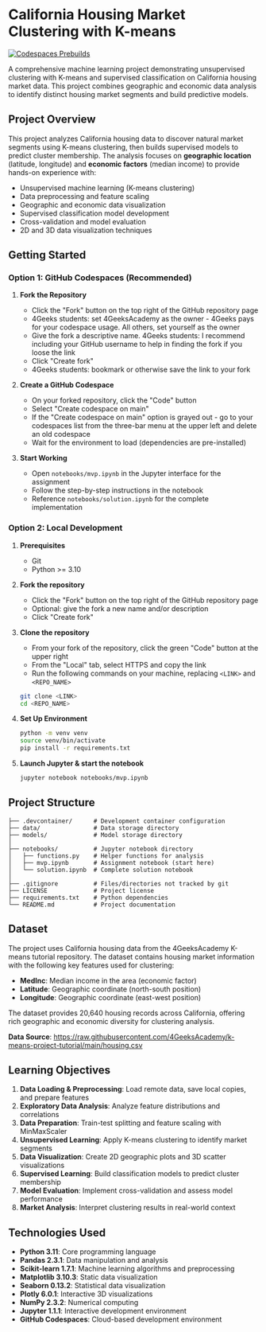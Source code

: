 # California Housing Market Clustering with K-means

[![Codespaces Prebuilds](https://github.com/4GeeksAcademy/gperdrizet-k-means/actions/workflows/codespaces/create_codespaces_prebuilds/badge.svg)](https://github.com/4GeeksAcademy/gperdrizet-k-means/actions/workflows/codespaces/create_codespaces_prebuilds)

A comprehensive machine learning project demonstrating unsupervised clustering with K-means and supervised classification on California housing market data. This project combines geographic and economic data analysis to identify distinct housing market segments and build predictive models.


## Project Overview

This project analyzes California housing data to discover natural market segments using K-means clustering, then builds supervised models to predict cluster membership. The analysis focuses on **geographic location** (latitude, longitude) and **economic factors** (median income) to provide hands-on experience with:

- Unsupervised machine learning (K-means clustering)
- Data preprocessing and feature scaling
- Geographic and economic data visualization
- Supervised classification model development
- Cross-validation and model evaluation
- 2D and 3D data visualization techniques


## Getting Started

### Option 1: GitHub Codespaces (Recommended)

1. **Fork the Repository**
   - Click the "Fork" button on the top right of the GitHub repository page
   - 4Geeks students: set 4GeeksAcademy as the owner - 4Geeks pays for your codespace usage. All others, set yourself as the owner
   - Give the fork a descriptive name. 4Geeks students: I recommend including your GitHub username to help in finding the fork if you loose the link
   - Click "Create fork"
   - 4Geeks students: bookmark or otherwise save the link to your fork

2. **Create a GitHub Codespace**
   - On your forked repository, click the "Code" button
   - Select "Create codespace on main"
   - If the "Create codespace on main" option is grayed out - go to your codespaces list from the three-bar menu at the upper left and delete an old codespace
   - Wait for the environment to load (dependencies are pre-installed)

3. **Start Working**
   - Open `notebooks/mvp.ipynb` in the Jupyter interface for the assignment
   - Follow the step-by-step instructions in the notebook
   - Reference `notebooks/solution.ipynb` for the complete implementation

### Option 2: Local Development

1. **Prerequisites**
   - Git
   - Python >= 3.10

2. **Fork the repository**
   - Click the "Fork" button on the top right of the GitHub repository page
   - Optional: give the fork a new name and/or description
   - Click "Create fork"

3. **Clone the repository**
   - From your fork of the repository, click the green "Code" button at the upper right
   - From the "Local" tab, select HTTPS and copy the link
   - Run the following commands on your machine, replacing `<LINK>` and `<REPO_NAME>`

   ```bash
   git clone <LINK>
   cd <REPO_NAME>
   ```

4. **Set Up Environment**

   ```bash
   python -m venv venv
   source venv/bin/activate
   pip install -r requirements.txt
   ```

5. **Launch Jupyter & start the notebook**
   ```bash
   jupyter notebook notebooks/mvp.ipynb
   ```


## Project Structure

```
├── .devcontainer/      # Development container configuration
├── data/               # Data storage directory
├── models/             # Model storage directory
│
├── notebooks/          # Jupyter notebook directory
│   ├── functions.py    # Helper functions for analysis
│   ├── mvp.ipynb       # Assignment notebook (start here)
│   └── solution.ipynb  # Complete solution notebook
│
├── .gitignore          # Files/directories not tracked by git
├── LICENSE             # Project license
├── requirements.txt    # Python dependencies
└── README.md           # Project documentation
```

## Dataset

The project uses California housing data from the 4GeeksAcademy K-means tutorial repository. The dataset contains housing market information with the following key features used for clustering:

- **MedInc**: Median income in the area (economic factor)
- **Latitude**: Geographic coordinate (north-south position)  
- **Longitude**: Geographic coordinate (east-west position)

The dataset provides 20,640 housing records across California, offering rich geographic and economic diversity for clustering analysis.

**Data Source**: https://raw.githubusercontent.com/4GeeksAcademy/k-means-project-tutorial/main/housing.csv


## Learning Objectives

1. **Data Loading & Preprocessing**: Load remote data, save local copies, and prepare features
2. **Exploratory Data Analysis**: Analyze feature distributions and correlations
3. **Data Preparation**: Train-test splitting and feature scaling with MinMaxScaler
4. **Unsupervised Learning**: Apply K-means clustering to identify market segments
5. **Data Visualization**: Create 2D geographic plots and 3D scatter visualizations
6. **Supervised Learning**: Build classification models to predict cluster membership
7. **Model Evaluation**: Implement cross-validation and assess model performance
8. **Market Analysis**: Interpret clustering results in real-world context


## Technologies Used

- **Python 3.11**: Core programming language
- **Pandas 2.3.1**: Data manipulation and analysis
- **Scikit-learn 1.7.1**: Machine learning algorithms and preprocessing
- **Matplotlib 3.10.3**: Static data visualization
- **Seaborn 0.13.2**: Statistical data visualization
- **Plotly 6.0.1**: Interactive 3D visualizations
- **NumPy 2.3.2**: Numerical computing
- **Jupyter 1.1.1**: Interactive development environment
- **GitHub Codespaces**: Cloud-based development environment
